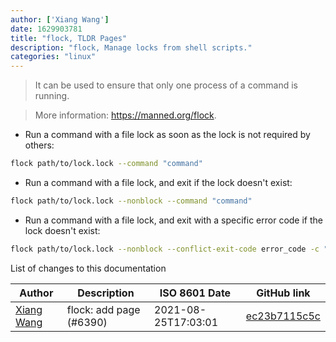```yaml
---
author: ['Xiang Wang']
date: 1629903781
title: "flock, TLDR Pages"
description: "flock, Manage locks from shell scripts."
categories: "linux"
---
```

> It can be used to ensure that only one process of a command is running.

> More information: <https://manned.org/flock>.

- Run a command with a file lock as soon as the lock is not required by others:

```bash
flock path/to/lock.lock --command "command"
```

- Run a command with a file lock, and exit if the lock doesn't exist:

```bash
flock path/to/lock.lock --nonblock --command "command"
```

- Run a command with a file lock, and exit with a specific error code if the lock doesn't exist:

```bash
flock path/to/lock.lock --nonblock --conflict-exit-code error_code -c "command"
```
List of changes to this documentation


Author | Description | ISO 8601 Date | GitHub link
------|-----|-----|-----
[Xiang Wang](mailto:ramwin@qq.com) | flock: add page (#6390) | 2021-08-25T17:03:01 | [ec23b7115c5c](https://github.com/tldr-pages/tldr/commit/ec23b7115c5c318a03ab27047a90ac95c6e424bf)

